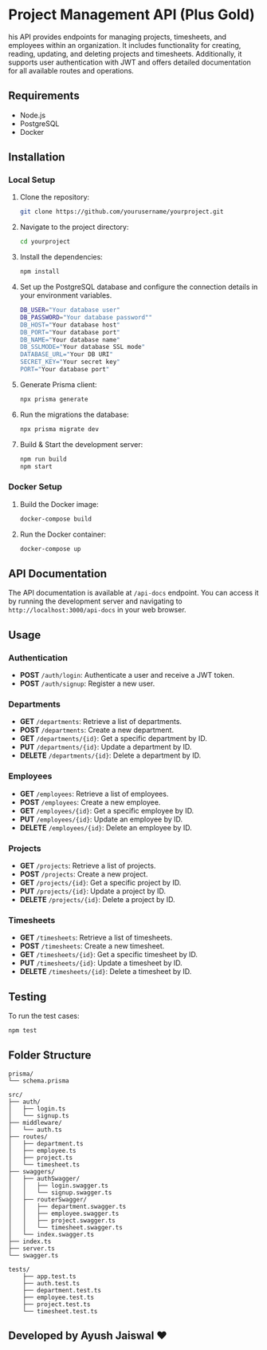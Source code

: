 # Project Management API (Plus Gold)

his API provides endpoints for managing projects, timesheets, and employees within an organization. It includes functionality for creating, reading, updating, and deleting projects and timesheets. Additionally, it supports user authentication with JWT and offers detailed documentation for all available routes and operations.

## Requirements

- Node.js
- PostgreSQL
- Docker

## Installation

### Local Setup

1. Clone the repository:
   ```bash
   git clone https://github.com/yourusername/yourproject.git
   ```
2. Navigate to the project directory:
   ```bash
   cd yourproject
   ```
3. Install the dependencies:
   ```bash
   npm install
   ```
4. Set up the PostgreSQL database and configure the connection details in your environment variables.
   ```bash
   DB_USER="Your database user"
   DB_PASSWORD="Your database password""
   DB_HOST="Your database host"
   DB_PORT="Your database port"
   DB_NAME="Your database name"
   DB_SSLMODE="Your database SSL mode"
   DATABASE_URL="Your DB URI"
   SECRET_KEY="Your secret key"
   PORT="Your database port"
   ```

5. Generate Prisma client:
   ```bash
   npx prisma generate
   ```

6. Run the migrations the database:
   ```bash
   npx prisma migrate dev
   ```
7. Build & Start the development server:
   ```bash
   npm run build
   npm start
   ```

### Docker Setup

1. Build the Docker image:
   ```bash
   docker-compose build
   ```
2. Run the Docker container:
   ```bash
   docker-compose up
   ```

## API Documentation

The API documentation is available at `/api-docs` endpoint. You can access it by running the development server and navigating to `http://localhost:3000/api-docs` in your web browser.

## Usage

### Authentication

- **POST** `/auth/login`: Authenticate a user and receive a JWT token.
- **POST** `/auth/signup`: Register a new user.

### Departments

- **GET** `/departments`: Retrieve a list of departments.
- **POST** `/departments`: Create a new department.
- **GET** `/departments/{id}`: Get a specific department by ID.
- **PUT** `/departments/{id}`: Update a department by ID.
- **DELETE** `/departments/{id}`: Delete a department by ID.

### Employees

- **GET** `/employees`: Retrieve a list of employees.
- **POST** `/employees`: Create a new employee.
- **GET** `/employees/{id}`: Get a specific employee by ID.
- **PUT** `/employees/{id}`: Update an employee by ID.
- **DELETE** `/employees/{id}`: Delete an employee by ID.

### Projects

- **GET** `/projects`: Retrieve a list of projects.
- **POST** `/projects`: Create a new project.
- **GET** `/projects/{id}`: Get a specific project by ID.
- **PUT** `/projects/{id}`: Update a project by ID.
- **DELETE** `/projects/{id}`: Delete a project by ID.

### Timesheets

- **GET** `/timesheets`: Retrieve a list of timesheets.
- **POST** `/timesheets`: Create a new timesheet.
- **GET** `/timesheets/{id}`: Get a specific timesheet by ID.
- **PUT** `/timesheets/{id}`: Update a timesheet by ID.
- **DELETE** `/timesheets/{id}`: Delete a timesheet by ID.

## Testing

To run the test cases:

```bash
npm test
```

## Folder Structure

```
prisma/
└── schema.prisma

src/
├── auth/
│   ├── login.ts
│   └── signup.ts
├── middleware/
│   └── auth.ts
├── routes/
│   ├── department.ts
│   ├── employee.ts
│   ├── project.ts
│   └── timesheet.ts
├── swaggers/
│   ├── authSwagger/
│   │   ├── login.swagger.ts
│   │   └── signup.swagger.ts
│   ├── routerSwagger/
│   │   ├── department.swagger.ts
│   │   ├── employee.swagger.ts
│   │   ├── project.swagger.ts
│   │   └── timesheet.swagger.ts
│   └── index.swagger.ts
├── index.ts
├── server.ts
└── swagger.ts

tests/
    ├── app.test.ts
    ├── auth.test.ts
    ├── department.test.ts
    ├── employee.test.ts
    ├── project.test.ts
    └── timesheet.test.ts
```

## Developed by Ayush Jaiswal ❤️
